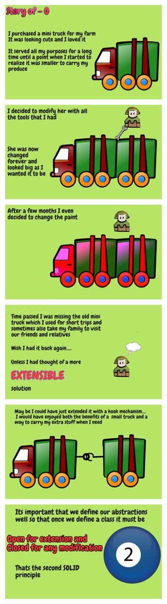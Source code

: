 

![](SOLID/OpenClosed/O-1.png)


![](SOLID/OpenClosed/O-2.png)


![](SOLID/OpenClosed/O-3.png)


![](SOLID/OpenClosed/O-4.png)


![](SOLID/OpenClosed/O-5.png)


![](SOLID/OpenClosed/O-6.png)
